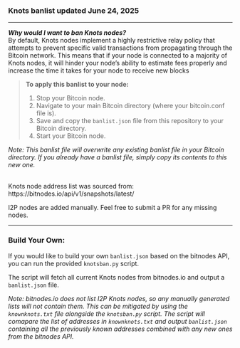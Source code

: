 ### Knots banlist updated June 24, 2025
---
<i></u><b>Why would I want to ban Knots nodes?</b></i>
<br>
By default, Knots nodes implement a highly restrictive relay policy that attempts to prevent specific valid transactions from propagating through the Bitcoin network. This means that if your node is connected to a majority of Knots nodes, it will hinder your node’s ability to estimate fees properly and increase the time it takes for your node to receive new blocks
<br>

> <b>To apply this banlist to your node:</b>
> 1. Stop your Bitcoin node.
> 2. Navigate to your main Bitcoin directory (where your bitcoin.conf file is).
> 3. Save and copy the ````banlist.json```` file from this repository to your Bitcoin directory.
> 4. Start your Bitcoin node.

<i>Note: This banlist file will overwrite any existing banlist file in your Bitcoin directory. If you already have a banlist file, simply copy its contents to this new one.</i>


<br>
Knots node address list was sourced from: https://bitnodes.io/api/v1/snapshots/latest/

I2P nodes are added manually. Feel free to submit a PR for any missing nodes.

---
### Build Your Own:

If you would like to build your own ```banlist.json``` based on the bitnodes API, you can run the provided ```knotsban.py``` script.

The script will fetch all current Knots nodes from bitnodes.io and output a ```banlist.json``` file.

<i>Note: bitnodes.io does not list I2P Knots nodes, so any manually generated lists will not contain them. This can be mitigated by using the ```knownknots.txt``` file alongside the ```knotsban.py``` script. The script will comapare the list of addresses in ```knownknots.txt``` and output ```banlist.json``` containing all the previously known addresses combined with any new ones from the bitnodes API.</i>
